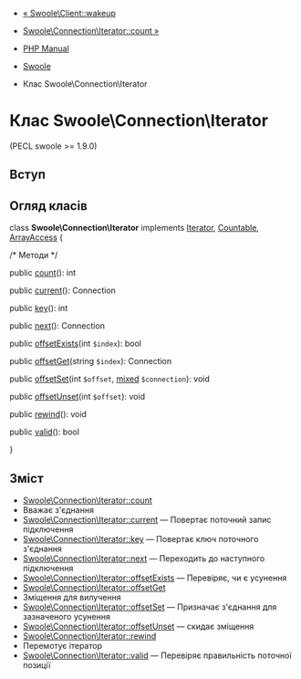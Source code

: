 - [« Swoole\Client::wakeup](swoole-client.wakeup.md)
- [Swoole\Connection\Iterator::count »](swoole-connection-iterator.count.md)

- [PHP Manual](index.md)
- [Swoole](book.swoole.md)
- Клас Swoole\Connection\Iterator

# Клас Swoole\Connection\Iterator

(PECL swoole \>= 1.9.0)

## Вступ

## Огляд класів

class **Swoole\Connection\Iterator** implements
[Iterator](class.iterator.md), [Countable](class.countable.md),
[ArrayAccess](class.arrayaccess.md) {

/\* Методи \*/

public [count](swoole-connection-iterator.count.md)(): int

public [current](swoole-connection-iterator.current.md)(): Connection

public [key](swoole-connection-iterator.key.md)(): int

public [next](swoole-connection-iterator.next.md)(): Connection

public [offsetExists](swoole-connection-iterator.offsetexists.md)(int
`$index`): bool

public [offsetGet](swoole-connection-iterator.offsetget.md)(string
`$index`): Connection

public [offsetSet](swoole-connection-iterator.offsetset.md)(int
`$offset`,
[mixed](language.types.declarations.md#language.types.declarations.mixed)
`$connection`): void

public [offsetUnset](swoole-connection-iterator.offsetunset.md)(int
`$offset`): void

public [rewind](swoole-connection-iterator.rewind.md)(): void

public [valid](swoole-connection-iterator.valid.md)(): bool

}

## Зміст

- [Swoole\Connection\Iterator::count](swoole-connection-iterator.count.md)
- Вважає з'єднання
- [Swoole\Connection\Iterator::current](swoole-connection-iterator.current.md)
— Повертає поточний запис підключення
- [Swoole\Connection\Iterator::key](swoole-connection-iterator.key.md)
— Повертає ключ поточного з'єднання
- [Swoole\Connection\Iterator::next](swoole-connection-iterator.next.md)
— Переходить до наступного підключення
- [Swoole\Connection\Iterator::offsetExists](swoole-connection-iterator.offsetexists.md)
— Перевіряє, чи є усунення
- [Swoole\Connection\Iterator::offsetGet](swoole-connection-iterator.offsetget.md)
- Зміщення для вилучення
- [Swoole\Connection\Iterator::offsetSet](swoole-connection-iterator.offsetset.md)
— Призначає з'єднання для зазначеного усунення
- [Swoole\Connection\Iterator::offsetUnset](swoole-connection-iterator.offsetunset.md)
— скидає зміщення
- [Swoole\Connection\Iterator::rewind](swoole-connection-iterator.rewind.md)
- Перемотує ітератор
- [Swoole\Connection\Iterator::valid](swoole-connection-iterator.valid.md)
— Перевіряє правильність поточної позиції
